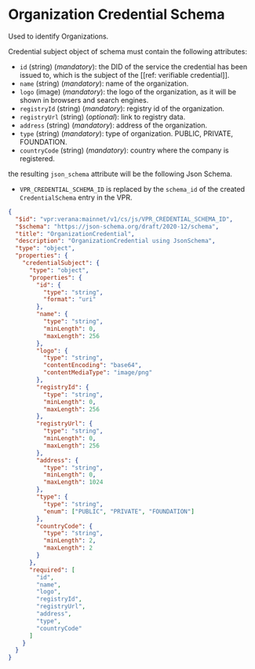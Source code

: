 # Organization Credential Schema

Used to identify Organizations.

Credential subject object of schema must contain the following attributes:

- `id` (string) (*mandatory*): the DID of the service the credential has been issued to, which is the subject of the [[ref: verifiable credential]].
- `name` (string) (*mandatory*): name of the organization.
- `logo` (image) (*mandatory*): the logo of the organization, as it will be shown in browsers and search engines.
- `registryId` (string) (*mandatory*): registry id of the organization.
- `registryUrl` (string) (*optional*): link to registry data.
- `address` (string) (*mandatory*): address of the organization.
- `type` (string) (*mandatory*): type of organization. PUBLIC, PRIVATE, FOUNDATION.
- `countryCode` (string) (*mandatory*): country where the company is registered.

the resulting `json_schema` attribute will be the following Json Schema.

- `VPR_CREDENTIAL_SCHEMA_ID` is replaced by the `schema_id` of the created `CredentialSchema` entry in the VPR.

```json
{
  "$id": "vpr:verana:mainnet/v1/cs/js/VPR_CREDENTIAL_SCHEMA_ID",
  "$schema": "https://json-schema.org/draft/2020-12/schema",
  "title": "OrganizationCredential",
  "description": "OrganizationCredential using JsonSchema",
  "type": "object",
  "properties": {
    "credentialSubject": {
      "type": "object",
      "properties": {
        "id": {
          "type": "string",
          "format": "uri"
        },
        "name": {
          "type": "string",
          "minLength": 0,
          "maxLength": 256
        },
        "logo": {
          "type": "string",
          "contentEncoding": "base64",
          "contentMediaType": "image/png"
        },
        "registryId": {
          "type": "string",
          "minLength": 0,
          "maxLength": 256
        },
        "registryUrl": {
          "type": "string",
          "minLength": 0,
          "maxLength": 256
        },
        "address": {
          "type": "string",
          "minLength": 0,
          "maxLength": 1024
        },
        "type": {
          "type": "string",
          "enum": ["PUBLIC", "PRIVATE", "FOUNDATION"]
        },
        "countryCode": {
          "type": "string",
          "minLength": 2,
          "maxLength": 2
        }
      },
      "required": [
        "id",
        "name",
        "logo",
        "registryId",
        "registryUrl",
        "address",
        "type",
        "countryCode"
      ]
    }
  }
}
```
